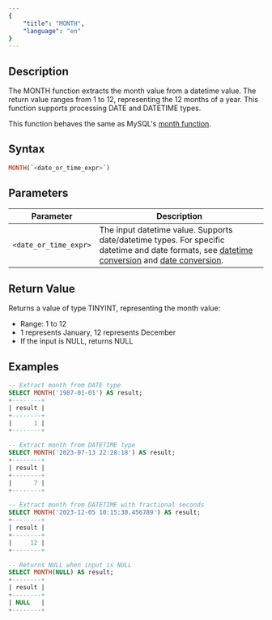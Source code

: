 ```yaml
---
{
    "title": "MONTH",
    "language": "en"
}
---
```


## Description

The MONTH function extracts the month value from a datetime value. The return value ranges from 1 to 12, representing the 12 months of a year. This function supports processing DATE and DATETIME types.

This function behaves the same as MySQL's [month function](https://dev.mysql.com/doc/refman/8.4/en/date-and-time-functions.html#function_month).

## Syntax

```sql
MONTH(`<date_or_time_expr>`)
```

## Parameters

| Parameter | Description |
| --------- | ----------- |
| `<date_or_time_expr>` | The input datetime value. Supports date/datetime types. For specific datetime and date formats, see [datetime conversion](../../../../../docs/sql-manual/basic-element/sql-data-types/conversion/datetime-conversion) and [date conversion](../../../../../docs/sql-manual/basic-element/sql-data-types/conversion/date-conversion). |

## Return Value

Returns a value of type TINYINT, representing the month value:
- Range: 1 to 12
- 1 represents January, 12 represents December
- If the input is NULL, returns NULL

## Examples

```sql
-- Extract month from DATE type
SELECT MONTH('1987-01-01') AS result;
+--------+
| result |
+--------+
|      1 |
+--------+

-- Extract month from DATETIME type
SELECT MONTH('2023-07-13 22:28:18') AS result;
+--------+
| result |
+--------+
|      7 |
+--------+

-- Extract month from DATETIME with fractional seconds
SELECT MONTH('2023-12-05 10:15:30.456789') AS result;
+--------+
| result |
+--------+
|     12 |
+--------+

-- Returns NULL when input is NULL
SELECT MONTH(NULL) AS result;
+--------+
| result |
+--------+
| NULL   |
+--------+
```
